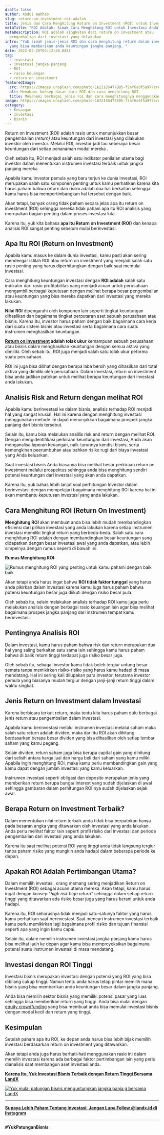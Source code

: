 ```yaml
---
draft: false
author: Abdul Wahhab
slug: return-on-investment-roi-adalah
title: Jenis dan Cara Menghitung Return on Investment (ROI) untuk Investor
metaTitle: "ROI Adalah: Simak Cara Menghitung ROI untuk Investasi Anda"
metaDescription: ROI adalah singkatan dari return on investment atau
  pengembalian dari investasi yang dilakukan
intro: "Yuk simak jenis-jenis ROI dan cara menghitung return dalam investasi
  yang bisa memberikan anda keuntungan jangka panjang. "
date: 2022-08-25T02:12:40.045Z
tag:
  - investasi
  - investasi jangka panjang
  - ROI
  - rasio keuangan
  - return on investment
featuredImage:
  src: https://images.unsplash.com/photo-1622186477895-f2af6a0f5a97?crop=entropy&cs=tinysrgb&fit=max&fm=jpg&ixid=MnwxMTc3M3wwfDF8c2VhcmNofDI3fHxyZXR1cm58ZW58MHx8fHwxNjQyNDAwMzE2&ixlib=rb-1.2.1&q=80&w=1080
  alt: Memahami konsep dasar dari ROI dan cara menghitung ROI
  title: Memahami berbagai jenis roi dan cara menghitungnya menggunakan rumus ROI
image: https://images.unsplash.com/photo-1622186477895-f2af6a0f5a97?crop=entropy&cs=tinysrgb&fit=max&fm=jpg&ixid=MnwxMTc3M3wwfDF8c2VhcmNofDI3fHxyZXR1cm58ZW58MHx8fHwxNjQyNDAwMzE2&ixlib=rb-1.2.1&q=80&w=1080
category:
  - Keuangan
  - Investasi
  - Bisnis
---
```

Return on Investment (ROI) adalah rasio untuk menunjukkan besar pengembalian (*return)* atau keuntungan dari investasi yang dilakukan investor oleh investor. Melalui ROI, investor jadi tau seberapa besar keuntungan dari setiap penanaman modal mereka .

Oleh sebab itu, ROI menjadi salah satu indikator penilaian utama bagi investor dalam menentukan instrumen investasi terbaik untuk jangka panjang mereka.

Apabila kamu investor pemula yang baru terjun ke dunia investasi, ROI merupakan salah satu komponen penting untuk kamu perhatikan karena kita harus paham bahwa return dan risiko adalah dua hal berkaitan sehingga kamu harus bisa mempertimbangkan hal tersebut dengan baik.

Akan tetapi, banyak orang tidak paham secara jelas apa itu return on investment (ROI) sehingga mereka tidak paham apa itu ROI analisis yang merupakan bagian penting dalam proses investasi kita.

Karena itu, yuk kita bahasa **apa itu Return on Investment (ROI)** dan kenapa analisis ROI sangat penting sebelum mulai berinvestasi.

## **Apa Itu ROI (Return on Investment)**

Apabila kamu masuk ke dalam dunia investasi, kamu pasti akan sering mendengar istilah ROI atau return on investment yang menjadi salah satu rasio penting yang harus diperhitungkan dengan baik saat memulai investasi.

Cara menghitung keuntungan investasi dengan **ROI adalah** salah satu indikator dari rasio profitabilitas yang menjadi acuan untuk perusahaan mengambil berbagai keputusan dengan melihat berapa besar pengembalian atau keuntungan yang bisa mereka dapatkan dari investasi yang mereka lakukan.

**Nilai ROI** dipengaruhi oleh komponen lain seperti tingkat keuntungan dihasilkan dan bagaimana tingkat perputaran aset sebuah perusahaan atau bisnis. Karena itu, investor harus paham dengan baik bagaimana cara kerja dari suatu sistem bisnis atau investasi serta bagaimana cara suatu instrumen menghasilkan keuntungan.

**[Return on investment](https://landx.id/) adalah tolak ukur** kemampuan sebuah perusahaan atau bisnis dalam menghasilkan keuntungan dengan semua aktiva yang dimiliki. Oleh sebab itu, ROI juga menjadi salah satu tolak ukur peforma suatu perusahaan.

ROI ini juga bisa dilihat dengan berapa laba bersih yang dihasilkan dari total aktiva yang dimiliki oleh perusahaan. Dalam investasi, return on investment bisa anda jadikan patokan untuk melihat berapa keuntungan dari investasi anda lakukan.

## Analisis Risk and Return dengan melihat ROI

Apabila kamu berinvestasi ke dalam bisnis, analisis terhadap ROI menjadi hal yang sangat krusial. Hal ini karena dengan menghitung investasi menggunakan metode ini dapat menunjukkan bagaimana prospek jangka panjang dari bisnis tersebut.

Selain itu, kamu bisa melalukan analilis risk and return dengan melihat ROI. Dengan mengidentifikasi perkiraan keuntungan dari investasi, Anda akan menganalisa laporan keuangan, naik-turunnya kondisi bisnis, serta kemungkinan peerumbuhan atau bahkan risiko rugi dari biaya investasi yang Anda keluarkan.

Saat investasi bisnis Anda biasanya bisa melihat besar perkiraan return on investment melalui prospektus sehingga anda bisa menghitung sendiri potensi keuntungan dari investasi yang akan anda dapatkan. 

Karena itu, yuk bahas lebih lanjut soal perhitungan Investor dalam berinvestasi dengan mempelajari bagaimana menghitung ROI karena hal ini akan membantu keputusan investasi yang anda lakukan.

## **Cara Menghitung ROI (Return On Investment)**

**Menghitung ROI** akan membuat anda bisa lebih mudah membandingkan efisiensi dari pilihan investasi yang anda lakukan karena setiap instrumen investasi memiliki tingkat return yang berbeda-beda. Salah satu cara menghitung ROI adalah dengan membandingkan  besar keuntungan yang didapatkan dengan besar investasi awal yang anda dapatkan, atau lebih simpelnya dengan rumus seperti di bawah ini:

**Rumus Menghitung ROI:**

![Rumus menghitung ROI yang penting untuk kamu pahami dengan baik baik](https://accountgram-production.sfo2.cdn.digitaloceanspaces.com/landx_ghost/2021/09/Cara-menghitung-return-on-investment--ROI---rumus-menghitung-ROI-dalam-investasi.png "cara dan rumus menghitung ROI dengan optimal. ")

Akan tetapi anda harus ingat bahwa **ROI tidak faktor tunggal** yang harus anda pikirkan dalam investasi karena kamu juga harus paham bahwa potensi keuntungan besar juga diikuti dengan risiko besar pula.

Oleh sebab itu, selain melakukan analisis terhadap ROI kamu juga perlu melakukan analisis dengan berbagai rasio keuangan lain agar bisa melihat bagaimana prospek jangka panjang dari instrumen tempat kamu berinvestasi.

## **Pentingnya Analisis ROI**

Dalam investasi, kamu harus paham bahwa risk dan return merupakan dua hal yang saling berkaitan satu sama lain sehingga kamu harus paham bahwa di balik return tinggi terdapat juga risiko besar juga.

Oleh sebab itu, sebagai investor kamu tidak boleh tergiur untung besar semata tanpa memikirkan risiko-risiko yang harus kamu hadapi di masa mendatang. Hal ini sering kali dilupakan para investor, terutama investor pemula yang biasanya mudah tergiur dengan janji-janji return tinggi dalam waktu singkat.

## Jenis Return on Investment dalam Investasi

Karena berbicara terkait return, maka tentu kita harus paham dulu berbagai jenis return atau pengembalian dalam investasi.

Apabila kamu berinvestasi melalui instrumen investasi melalui saham maka salah satu return adalah dividen, maka dari itu ROI akan dihitung berdasarkan berapa besar dividen yang bisa dihasilkan oleh setiap lembar saham yang kamu pegang.

Selain dividen, return saham juga bisa berupa capital gain yang dihitung dari selisih antara harga jual dan harga beli dari saham yang kamu miliki. Apabila ingin menghitung ROI, maka kamu perlu membandingkan gain yang kamu dapat dengan jumlah investasi yang kamu keluarkan.

Instrumen investasi seperti obligasi dan deposito merupakan jenis yang memberikan return berupa bunga/ interest yang sudah dijelaskan di awal sehingga gambaran dalam perhitungan ROI nya sudah dijelaskan sejak awal.

## **Berapa Return on Investment Terbaik?**

Dalam menentukan nilai return terbaik anda tidak bisa berpatokan hanya pada besaran angka yang ditawarkan oleh investasi yang anda lakukan. Anda perlu melihat faktor lain seperti profil risiko dari investasi dan periode pengembalian dari investasi yang anda lakukan.

Karena itu saat melihat potensi ROI yang tinggi anda tidak langsung tergiur tanpa paham risiko yang mungkin anda hadapi dalam beberapa periode ke depan.

## Apakah ROI Adalah Pertimbangan Utama?

Dalam memilih investasi, orang memang sering menjadikan Return on Investment (ROI) sebagai acuan utama mereka. Akan tetapi, kamu harus ingat dengan konsep "*high risk high return"* sehingga dalam setiap return tinggi yang ditawarkan ada risiko besar juga yang harus berani untuk anda hadapi. 

Karena itu, ROI seharusnya tidak menjadi satu-satunya faktor yang harus kamu perhatikan saat berinvestasi. Saat mencari instrumen investasi terbaik kamu perlu memikirkan lagi bagaimana profil risiko dan tujuan finansial seperti apa yang ingin kamu capai. 

Selain itu, dalam memilih instrumen investasi jangka panjang kamu harus bisa melihat jauh ke depan agar kamu bisa memproyeksikan bagaimana potensi suatu instrumen investasi di masa mendatang. 

## **Investasi dengan ROI Tinggi**

Investasi bisnis merupakan investasi dengan potensi yang ROI yang bisa dibilang cukup tinggi. Namun tentu anda harus tetap pintar memilih mana bisnis yang bisa memberikan anda keuntungan besar dalam jangka panjang.

Anda bisa memilih sektor bisnis yang memiliki potensi pasar yang luas sehingga bisa memberikan return yang tinggi. Anda bisa mulai dengan [equity crowdfunding](https://landx.id/) yang bisa membuat anda bisa memulai investasi bisnis dengan modal kecil dan return yang tinggi.

## **Kesimpulan**

Setelah paham apa itu ROI, ke depan anda harus bisa lebih bijak memilih investasi berdasarkan return on investment yang ditawarkan.

Akan tetapi anda juga harus berhati-hati menggunakan rasio ini dalam memilih investasi karena ada berbagai faktor pertimbangan lain yang perlu dianalisis saat membangun aset investasi anda.

**[Karena Itu, Yuk Investasi Bisnis Terbaik dengan Return Tinggi Bersama LandX](https://landx.id/project/?utm_source=Blog&utm_medium=organic+keyword&utm_campaign=blog&utm_id=Blog)**

[![Yuk mulai patungan bisnis menguntungkan jangka panja g bersama LandX](https://accountgram-production.sfo2.cdn.digitaloceanspaces.com/landx_ghost/2021/09/Equity-Crowdfunding-di-Indonesia-1--3.png)](https://landx.id/project/?utm_source=Blog&utm_medium=organic+keyword&utm_campaign=blog&utm_id=Blog)

- - -

**[Supaya Lebih Paham Tentang Investasi, Jangan Lupa Follow @landx.id di Instagram](https://www.instagram.com/landx.id/?utm_medium=copy_link)**

- - -

**\#YukPatunganBisnis**